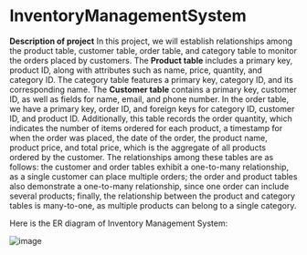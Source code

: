 # InventoryManagementSystem
**Description of project**
In this project, we will establish relationships among the product table, customer table, order table, and category table to monitor the orders placed by customers. 
  The **Product table** includes a primary key, product ID, along with attributes such as name, price, quantity, and category ID. The category table features a primary key, category ID, and its corresponding name. 
  The **Customer table** contains a primary key, customer ID, as well as fields for name, email, and phone number. In the order table, we have a primary key, order ID, and foreign keys for category ID, customer ID, and product ID. 
  Additionally, this table records the order quantity, which indicates the number of items ordered for each product, a timestamp for when the order was placed, the date of the order, the product name, product price, and total price, which is the aggregate of all products ordered by the customer. 
  The relationships among these tables are as follows: the customer and order tables exhibit a one-to-many relationship, as a single customer can place multiple orders; the order and product tables also demonstrate a one-to-many relationship, since one order can include several products; 
  finally, the relationship between the product and category tables is many-to-one, as multiple products can belong to a single category.

Here is the ER diagram of Inventory Management System:

![image](https://github.com/user-attachments/assets/477dbbef-79f6-48ec-82c2-27e03d65cf14)
